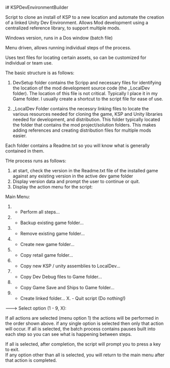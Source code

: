 i# KSPDevEnvironmentBuilder

Script to clone an install of KSP to a new location and automate the creation of a linked  Unity Dev Environment.  Allows Mod development using a centralized reference library, to support multiple mods.

Windows version, runs in a Dos window (batch file)

Menu driven, allows running individual steps of the process.

Uses text files for locating certain assets, so can be customized for individual or team use.

The basic structure is as follows:

1.  DevSetup folder contains the Scripp and necessary files for identifying the location of the mod development source code (the _LocalDev folder).  The location of this file is not critical. Typically I place it in my Game folder. I usually create a shortcut to the script file for ease of use. 

2.  _LocalDev Folder contains the necessry linking files to locate the various resources needed for cloning the game, KSP and Unity libraries needed for development, and distribution.  This folder typically located the folder that contains the mod project/solution folders.  This makes adding references and creating distribution files for multiple mods easier.


Each folder contains a Readme.txt so you will know what is generally contained in them.

THe process runs as follows:

1.  at start, check the version in the Readme.txt file of the installed game against any existing version in the active dev game folder
2.  Display version data and prompt the user to continue or quit.
3.  Display the action menu for the script:
  
   Main Menu:

  1. - Perform all steps...
  2. - Backup existing game folder...
  3. - Remove existing game folder...
  4. - Create new game folder...
  5. - Copy retail game folder...
  6. - Copy new KSP / unity assemblies to LocalDev...
  7. - Copy Dev Debug files to Game folder...
  8. - Copy Game Save and Ships to Game folder...
  9. - Create linked folder...
  X. - Quit script  (Do nothing!)
  
---> Select option (1 - 9, X): 

If all actions are selected (menu option 1) the actions will be performed in the order shown above. if any single option is selected then only that action will occur.
If all is selected, the batch process contains pauses built into each step so you can see what is happening between steps. 

If all is selected, after completion, the script will prompt you to press a key to exit.  
If any option other than all is selected, you will return to the main menu after that action is completed.

